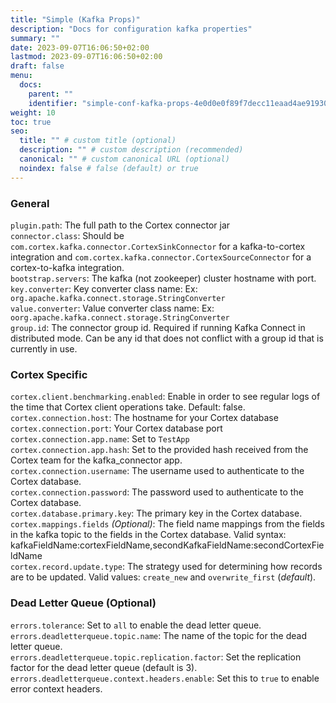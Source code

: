 ```yaml
---
title: "Simple (Kafka Props)"
description: "Docs for configuration kafka properties"
summary: ""
date: 2023-09-07T16:06:50+02:00
lastmod: 2023-09-07T16:06:50+02:00
draft: false
menu:
  docs:
    parent: ""
    identifier: "simple-conf-kafka-props-4e0d0e0f89f7decc11eaad4ae9193018"
weight: 10
toc: true
seo:
  title: "" # custom title (optional)
  description: "" # custom description (recommended)
  canonical: "" # custom canonical URL (optional)
  noindex: false # false (default) or true
---
```


### General

`plugin.path`: The full path to the Cortex connector jar <br/>
`connector.class`: Should be `com.cortex.kafka.connector.CortexSinkConnector` for a kafka-to-cortex integration and `com.cortex.kafka.connector.CortexSourceConnector` for a cortex-to-kafka integration. <br/>
`bootstrap.servers`: The kafka (not zookeeper) cluster hostname with port. <br/>
`key.converter`: Key converter class name: Ex: `org.apache.kafka.connect.storage.StringConverter` <br/>
`value.converter`: Value converter class name: Ex: `oorg.apache.kafka.connect.storage.StringConverter` <br/>
`group.id`: The connector group id. Required if running Kafka Connect in distributed mode. Can be any id that does not conflict with a group id that is currently in use. <br/>

### Cortex Specific

`cortex.client.benchmarking.enabled`: Enable in order to see regular logs of the time that Cortex client operations take. Default: false. <br/>
`cortex.connection.host`: The hostname for your Cortex database <br/>
`cortex.connection.port`: Your Cortex database port <br/>
`cortex.connection.app.name`: Set to `TestApp` <br/>
`cortex.connection.app.hash`: Set to the provided hash received from the Cortex team for the kafka_connector app. <br/>
`cortex.connection.username`: The username used to authenticate to the Cortex database. <br/>
`cortex.connection.password`: The password used to authenticate to the Cortex database. <br/>
`cortex.database.primary.key`: The primary key in the Cortex database. <br/>
`cortex.mappings.fields` _(Optional)_: The field name mappings from the fields in the kafka topic to the fields in the Cortex database. Valid syntax: kafkaFieldName:cortexFieldName,secondKafkaFieldName:secondCortexFieldName <br/>
`cortex.record.update.type`: The strategy used for determining how records are to be updated. Valid values: `create_new` and `overwrite_first` (*default*). <br/>

### Dead Letter Queue (Optional)
`errors.tolerance`: Set to `all` to enable the dead letter queue. <br/>
`errors.deadletterqueue.topic.name`: The name of the topic for the dead letter queue. <br/>
`errors.deadletterqueue.topic.replication.factor`: Set the replication factor for the dead letter queue (default is 3). <br/>
`errors.deadletterqueue.context.headers.enable`: Set this to `true` to enable error context headers. <br/>